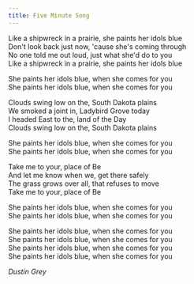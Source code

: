 ```yaml
---
title: Five Minute Song
---
```


Like a shipwreck in a prairie, she paints her idols blue  
Don't look back just now, 'cause she's coming through  
No one told me out loud, just what she'd do to you  
Like a shipwreck in a prairie, she paints her idols blue  

She paints her idols blue, when she comes for you  
She paints her idols blue, when she comes for you  

Clouds swing low on the, South Dakota plains  
We smoked a joint in, Ladybird Grove today  
I headed East to the, land of the Day  
Clouds swing low on the, South Dakota plains  

She paints her idols blue, when she comes for you  
She paints her idols blue, when she comes for you  

Take me to your, place of Be  
And let me know when we, get there safely  
The grass grows over all, that refuses to move  
Take me to your, place of Be  

She paints her idols blue, when she comes for you  
She paints her idols blue, when she comes for you  

She paints her idols blue, when she comes for you  
She paints her idols blue, when she comes for you  
She paints her idols blue, when she comes for you  
She paints her idols blue, when she comes for you  

*Dustin Grey*
